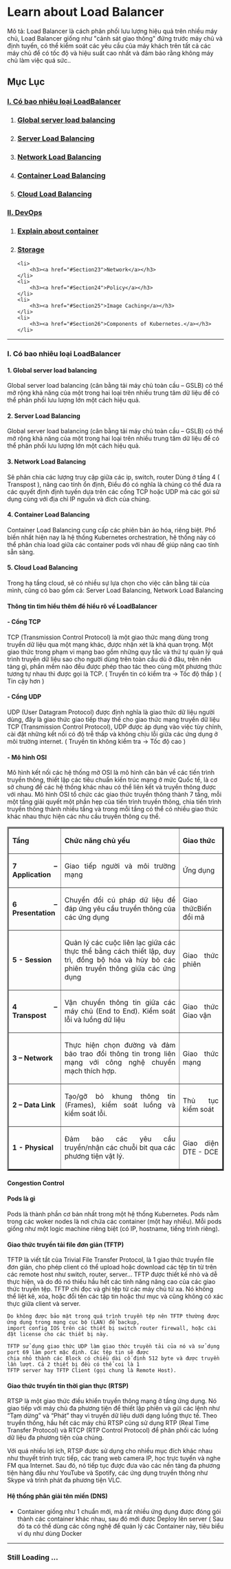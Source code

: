 <h1>Learn about Load Balancer</h1>
<p>
    Mô tả: Load Balancer là cách phân phối lưu lượng hiệu quả trên nhiều máy chủ, Load Balancer
    giống như "cảnh sát giao thông" đứng trước máy chủ và định tuyến,
    có thể kiểm soát các yêu cầu của máy khách trên tất cả các máy chủ để có tốc
    độ và hiệu suất cao nhất và đảm bảo rằng không máy chủ làm việc quá sức..
</p>

<h2>Mục Lục</h2>
<h3><a href="#Section1">I. Có bao nhiêu loại LoadBalancer</a></h3>
<ol>
    <li>
        <h3><a href="#Section11">Global server load balancing</a></h3>
    </li>
    <li>
        <h3><a href="#Section12">Server Load Balancing</a></h3>
    </li>
    <li>
        <h3><a href="#Section13">Network Load Balancing</a></h3>
    </li>
    <li>
        <h3><a href="#Section14">Container Load Balancing</a></h3>
    </li>
    <li>
        <h3><a href="#Section15">Cloud Load Balancing</a></h3>
    </li>
</ol>
<h3><a href="#Section2">II. DevOps</a></h3>
<ol>
    <li>
        <h3><a href="#Section21">Explain about container</a></h3>
    </li>
    <li>
        <h3><a href="#Section22">Storage</a></h3>
    </li>

    <li>
        <h3><a href="#Section23">Network</a></h3>
    </li>
    <li>
        <h3><a href="#Section24">Policy</a></h3>
    </li>
    <li>
        <h3><a href="#Section25">Image Caching</a></h3>
    </li>
    <li>
        <h3><a href="#Section26">Components of Kubernetes.</a></h3>
    </li>

</ol>
<hr>
</hr>

<h3 id="user-content-Section11" dir="auto">I. Có bao nhiêu loại LoadBalancer</h3>

<h4>1. Global server load balancing</h4>
<div id="user-content-section1" dir="auto">
    Global server load balancing (cân bằng tải máy chủ toàn cầu – GSLB) có thể mở rộng khả năng của một trong hai
    loại trên nhiều trung tâm dữ liệu để có thể phân phối lưu lượng lớn một cách hiệu quả.
</div>

<h4>2. Server Load Balancing</h4>
<div id="user-content-Section12" dir="auto">
    Global server load balancing (cân bằng tải máy chủ toàn cầu – GSLB) có thể mở rộng khả năng của một trong hai
    loại trên nhiều trung tâm dữ liệu để có thể phân phối lưu lượng lớn một cách hiệu quả.
</div>

<h4>3. Network Load Balancing</h4>
<div id="user-content-Section13" dir="auto">
    Sẽ phân chia các lượng truy cập giữa các ip, switch, router
    Dùng ở tầng 4 ( Transpost ), nâng cao tính ổn định, Điều đó có nghĩa là chúng có thể đưa ra các quyết định định
    tuyến dựa trên các cổng TCP hoặc UDP mà các gói sử dụng cùng với địa chỉ IP nguồn và đích của chúng.
</div>

<h4>4. Container Load Balancing</h4>
<div id="user-content-Section14" dir="auto">
    Container Load Balancing cung cấp các phiên bản ảo hóa, riêng biệt.
    Phổ biến nhất hiện nay là hệ thống Kubernetes orchestration,
    hệ thống này có thể phân chia load giữa các container pods với nhau để giúp nâng cao tính sẵn sàng.
</div>

<h4>5. Cloud Load Balancing</h4>
<div id="user-content-Section15" dir="auto">
    Trong hạ tầng cloud, sẽ có nhiều sự lựa chọn cho việc cân bằng tải của mình, cũng có bao gồm cả: Server Load
    Balancing, Network Load Balancing
</div>

<h4>Thông tin tìm hiểu thêm để hiểu rõ về LoadBalancer</h4>
<h4>- Cổng TCP</h4>
<p>TCP (Transmission Control Protocol) là một giao thức mạng dùng trong truyền dữ liệu qua một mạng khác, được
    nhận xét là khá quan trọng. Một giao thức trong phạm vi mạng bao gồm những quy tắc và thứ tự quản lý quá
    trình truyền dữ liệu sao cho người dùng trên toàn cầu dù ở đâu, trên nền tảng gì, phần mềm nào đều được phép
    thao tác theo cùng một phương thức tương tự nhau thì được gọi là TCP.
    ( Truyển tin có kiểm tra -> Tốc độ thấp )
    ( Tin cậy hơn )</p>

<h4>- Cổng UDP</h4>
<p>
    UDP (User Datagram Protocol) được định nghĩa là giao thức dữ liệu người dùng, đây là giao thức giao tiếp
    thay thế cho giao thức mạng truyền dữ liệu TCP (Transmission Control Protocol), UDP được áp dụng vào việc
    tùy chỉnh, cài đặt những kết nối có độ trễ thấp và không chịu lỗi giữa các ứng dụng ở môi trường internet.
    ( Truyền tin không kiểm tra -> Tốc độ cao )
</p>

<h4>- Mô hình OSI</h4>
<p>
    Mô hình kết nối các hệ thống mở OSI là mô hình căn bản về các tiến trình truyền thông, thiết lập các tiêu chuẩn kiến
    trúc mạng ở mức Quốc tế, là cơ sở chung để các hệ thống khác nhau có thể liên kết và truyền thông được với nhau. Mô
    hình OSI tổ chức các giao thức truyền thông thành 7 tầng, mỗi một tầng giải quyết một phần hẹp của tiến trình truyền
    thông, chia tiến trình truyền thông thành nhiều tầng và trong mỗi tầng có thể có nhiều giao thức khác nhau thực hiện
    các nhu cầu truyền thông cụ thể.
</p>
<table border="3">
    <tbody>
        <tr>
            <td>
                <p style="text-align:justify"><strong>Tầng</strong></p>
            </td>
            <td>
                <p style="text-align:justify"><strong>Chức năng chủ yếu</strong></p>
            </td>
            <td>
                <p style="text-align:justify"><strong>Giao thức</strong></p>
            </td>
        </tr>
        <tr>
            <td>
                <p style="text-align:justify"><strong>7 – Application</strong></p>
            </td>
            <td>
                <p style="text-align:justify">Giao tiếp người và môi trường mạng</p>
            </td>
            <td>
                <p style="text-align:justify">Ứng dụng</p>
            </td>
        </tr>
        <tr>
            <td>
                <p style="text-align:justify"><strong>6 – Presentation</strong></p>
            </td>
            <td>
                <p style="text-align:justify">Chuyển đổi cú pháp dữ liệu để đáp ứng yêu cầu truyền thông của các ứng
                    dụng</p>
            </td>
            <td>
                <p style="text-align:justify">Giao thứcBiến đổi mã</p>
            </td>
        </tr>
        <tr>
            <td>
                <p style="text-align:justify"><strong>5 - Session</strong></p>
            </td>
            <td>
                <p style="text-align:justify">Quản lý các cuộc liên lạc giữa các thực thể bằng cách thiết lập, duy trì,
                    đồng bộ hóa và hủy bỏ các phiên truyền thông giữa các ứng dụng</p>
            </td>
            <td>
                <p style="text-align:justify">Giao thức phiên</p>
            </td>
        </tr>
        <tr>
            <td>
                <p style="text-align:justify"><strong>4 – Transpost</strong></p>
            </td>
            <td>
                <p style="text-align:justify">Vận chuyển thông tin giữa các máy chủ (End to End). Kiểm soát lỗi và luồng
                    dữ liệu</p>
            </td>
            <td>
                <p style="text-align:justify">Giao thức Giao vận</p>
            </td>
        </tr>
        <tr>
            <td>
                <p style="text-align:justify"><strong>3 – Network</strong></p>
            </td>
            <td>
                <p style="text-align:justify">Thực hiện chọn đường và đảm bảo trao đổi thông tin trong liên mạng với
                    công nghệ chuyển mạch thích hợp.</p>
            </td>
            <td>
                <p style="text-align:justify">Giao thức mạng</p>
            </td>
        </tr>
        <tr>
            <td>
                <p style="text-align:justify"><strong>2 – Data Link</strong></p>
            </td>
            <td>
                <p style="text-align:justify">Tạo/gỡ bỏ khung thông tin (Frames), kiểm soát luồng và kiểm soát lỗi.</p>
            </td>
            <td>
                <p style="text-align:justify">Thủ tục kiểm soát</p>
            </td>
        </tr>
        <tr>
            <td>
                <p style="text-align:justify"><strong>1 - Physical</strong></p>
            </td>
            <td>
                <p style="text-align:justify">Đảm bảo các yêu cầu truyền/nhận các chuỗi bit qua các phương tiện vật lý.
                </p>
            </td>
            <td>
                <p style="text-align:justify">Giao diện DTE - DCE</p>
            </td>
        </tr>
    </tbody>
</table>

<h4>Congestion Control</h4>
<h4>Pods là gì</h4>
<p>
    Pods là thành phần cơ bản nhất trong một hệ thống Kubernetes.
    Pods nằm trong các woker nodes là nơi chứa các container (một hay nhiều).
    Mỗi pods giống như một logic machine riêng biệt (có IP, hostname, tiếng trình riêng).
</p>
<h4>Giao thức truyền tải file đơn giản (TFTP)</h4>
<p>
    TFTP là viết tắt của Trivial File Transfer Protocol, là 1 giao thức truyền file đơn giản, cho phép client có thể
    upload hoặc download các tệp tin từ trên các remote host như switch, router, server... TFTP được thiết kế nhỏ và dễ
    thực hiện, và do đó nó thiếu hầu hết các tính năng nâng cao của các giao thức truyền tệp. TFTP chỉ đọc và ghi tệp từ
    các máy chủ từ xa. Nó không thể liệt kê, xóa, hoặc đổi tên các tập tin hoặc thư mục và cũng không có xác thực giữa
    client và server.

    Do không được bảo mật trong quá trình truyền tệp nên TFTP thường được ứng dụng trong mạng cục bộ (LAN) để backup,
    import config IOS trên các thiết bị switch router firewall, hoặc cài đặt license cho các thiết bị này.

    TFTP sử dụng giao thức UDP làm giao thức truyền tải của nó và sử dụng port 69 làm port mặc định. Các tệp tin sẽ được
    chia nhỏ thành các Block có chiều dài cố định 512 byte và được truyền lần lượt. Cả 2 thiết bị đều có thể coi là 1
    TFTP server hay TFTP Client (gọi chung là Remote Host).
</p>
<h4>Giao thức truyền tin thời gian thực (RTSP)</h4>
<p>
    RTSP là một giao thức điều khiển truyền thông mạng ở tầng ứng dụng.
    Nó giao tiếp với máy chủ đa phương tiện để thiết lập phiên
    và gửi các lệnh như “Tạm dừng” và “Phát” thay vì truyền dữ liệu dưới dạng luồng thực tế.
    Theo truyền thống, hầu hết các máy chủ RTSP cũng
    sử dụng RTP (Real Time Transfer Protocol) và RTCP (RTP Control Protocol)
    để phân phối các luồng dữ liệu đa phương tiện của chúng.
</p>
<p>Với quá nhiều lợi ích, RTSP được sử dụng cho nhiều mục đích khác nhau như thuyết trình trực tiếp,
    các trang web camera IP, học trực tuyến và nghe FM qua Internet.
    Sau đó, nó tiếp tục được đưa vào các nền tảng đa phương tiện hàng đầu như YouTube và Spotify,
    các ứng dụng truyền thông như Skype và trình phát đa phương tiện VLC.</p>
<h4>Hệ thống phân giải tên miền (DNS)</h4>

* Container giống như 1 chuẩn mới, mà rất nhiều ứng dụng được đóng gói thành các container khác nhau, sau đó mới được
Deploy
lên server ( Sau đó ta có thể dùng các công nghệ để quản lý các Container này, tiêu biểu ví dụ như dùng Docker
<hr>
</hr>
<h3>Still Loading ...</h3>
